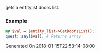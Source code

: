 gets a entitylist doors list.
### Example

```perl
my $val = $entity_list->GetDoorsList();
quest::say($val); # Returns array
```


Generated On 2018-01-15T22:53:14-08:00